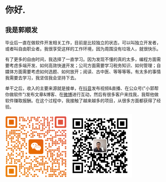 # 你好.

## 我是郭顺发

毕业后一直在做软件开发相关工作，目前是比较独立的状态，可以叫独立开发者，或者叫自由职业者。我很享受这样的工作环境，因为周围没有垃圾人，就很快乐。



有了更多的自由时间，我选择了一直学习。因为发现不懂的真的太多，编程方面需要考虑多端开发、如何高效快速开发；公司方面需要学习税务知识、如何管理；自媒体方面需要考虑如何选题、如何放开；阅读、古中医、等等等等。有太多的事情我需要去学习，我坚信我会坚持下去。



单干之后，收入的主要来源就是接单，在[抖音](https://www.douyin.com/user/MS4wLjABAAAAYnfuwhiHx5U_6KcI25fCi6RBzUVflyjTpTs7Y8iyyNDZM7CxRuFuSQoOJbK5EaAx)发布视频&直播、在公众号("小郭帮你做软件")发布文章&博客、在[微博](https://weibo.com/u/7033080465)进行互动，然后有很多客户来找我，我帮他做软件赚取报酬。在这个过程中，我接触了越来越多的项目，从很多方面都获得了经验。



<img src="./weixin_add.png" alt="weixin_add" style="zoom:25%;" />   <img src="./qrcode_for_gh_bbbaaff96efc_258.jpg" alt="qrcode_for_gh_bbbaaff96efc_258" style="zoom:80%;" /> 
